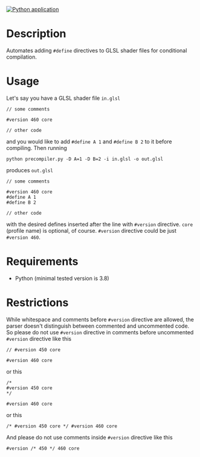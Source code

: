 [![Python application](https://github.com/th3or14/glsl-precompiler/actions/workflows/python-app.yml/badge.svg)](https://github.com/th3or14/glsl-precompiler/actions/workflows/python-app.yml)

# Description

Automates adding `#define` directives to GLSL shader files for conditional compilation.

# Usage

Let's say you have a GLSL shader file `in.glsl`

```
// some comments

#version 460 core

// other code
```

and you would like to add `#define A 1` and `#define B 2` to it before compiling. Then running

```
python precompiler.py -D A=1 -D B=2 -i in.glsl -o out.glsl
```

produces `out.glsl`

```
// some comments

#version 460 core
#define A 1
#define B 2

// other code
```

with the desired defines inserted after the line with `#version` directive. `core` (profile name) is optional, of course. `#version` directive could be just `#version 460`.

# Requirements

- Python (minimal tested version is 3.8)

# Restrictions

While whitespace and comments before `#version` directive are allowed, the parser doesn't distinguish between commented and uncommented code. So please do not use `#version` directive in comments before uncommented `#version` directive like this

```
// #version 450 core

#version 460 core
```

or this

```
/*
#version 450 core
*/

#version 460 core
```

or this

```
/* #version 450 core */ #version 460 core
```

And please do not use comments inside `#version` directive like this

```
#version /* 450 */ 460 core
```
